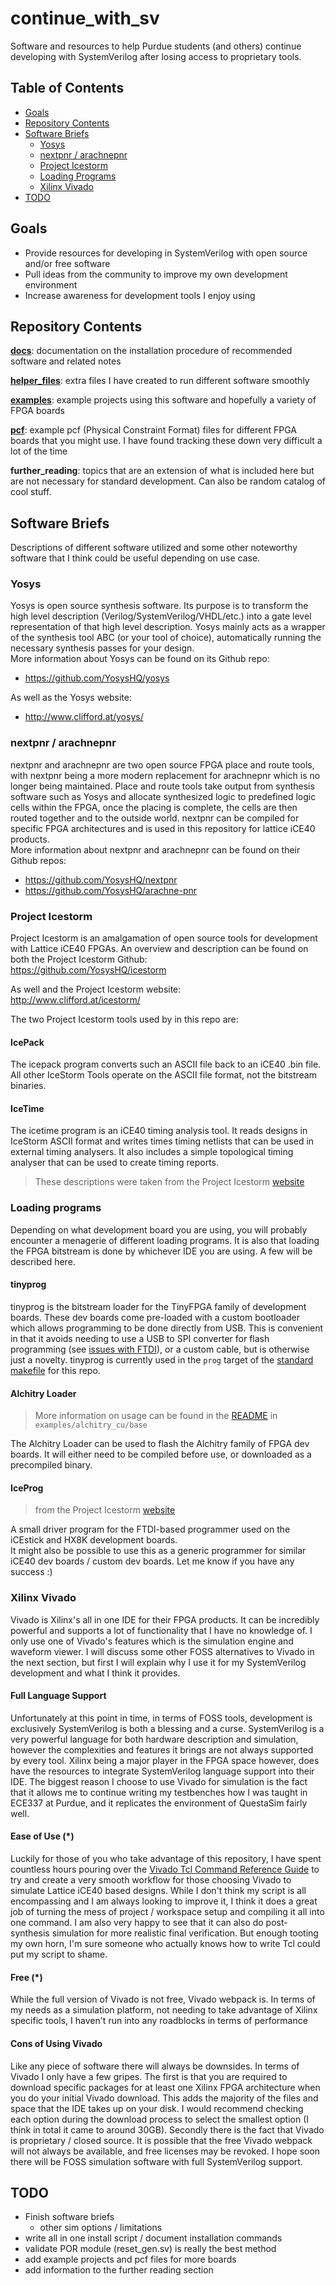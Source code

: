 # continue_with_sv
Software and resources to help Purdue students (and others) continue developing with SystemVerilog after losing access to proprietary tools.
  
## Table of Contents
* [Goals](#goals)
* [Repository Contents](#repository-contents)
* [Software Briefs](#software-briefs)
    * [Yosys](#yosys)
    * [nextpnr / arachnepnr](#nextpnr-/-arachnepnr)
    * [Project Icestorm](#project-icestorm)
    * [Loading Programs](#loading-programs)
    * [Xilinx Vivado](#xilinx-vivado)
* [TODO](#todo)
## Goals
- Provide resources for developing in SystemVerilog with open source and/or free software
- Pull ideas from the community to improve my own development environment
- Increase awareness for development tools I enjoy using  
  
## Repository Contents
**[docs](https://github.com/zaellis/continue_with_sv/tree/main/docs)**: documentation on the installation procedure of recommended software and related notes  
  
**[helper_files](https://github.com/zaellis/continue_with_sv/tree/main/helper_files)**: extra files I have created to run different software smoothly  
  
**[examples](https://github.com/zaellis/continue_with_sv/tree/main/examples/)**: example projects using this software and hopefully a variety of FPGA boards  
  
**[pcf](https://github.com/zaellis/continue_with_sv/tree/main/pcf)**: example pcf (Physical Constraint Format) files for different FPGA boards that you might use. I have found tracking these down very difficult a lot of the time  
  
**further_reading**: topics that are an extension of what is included here but are not necessary for standard development. Can also be random catalog of cool stuff.  
  
## Software Briefs
Descriptions of different software utilized and some other noteworthy software that I think could be useful depending on use case.  
  
### Yosys
Yosys is open source synthesis software. Its purpose is to transform the high level description (Verilog/SystemVerilog/VHDL/etc.) into a gate level representation of that high level description. Yosys mainly acts as a wrapper of the synthesis tool ABC (or your tool of choice), automatically running the necessary synthesis passes for your design.  
More information about Yosys can be found on its Github repo:
- https://github.com/YosysHQ/yosys  
   
As well as the Yosys website:
- http://www.clifford.at/yosys/

### nextpnr / arachnepnr
nextpnr and arachnepnr are two open source FPGA place and route tools, with nextpnr being a more modern replacement for arachnepnr which is no longer being maintained. Place and route tools take output from synthesis software such as Yosys and allocate synthesized logic to predefined logic cells within the FPGA, once the placing is complete, the cells are then routed together and to the outside world. nextpnr can be compiled for specific FPGA architectures and is used in this repository for lattice iCE40 products.  
More information about nextpnr and arachnepnr can be found on their Github repos:
- https://github.com/YosysHQ/nextpnr
- https://github.com/YosysHQ/arachne-pnr

### Project Icestorm
Project Icestorm is an amalgamation of open source tools for development with Lattice iCE40 FPGAs. An overview and description can be found on both the Project Icestorm Github:  
https://github.com/YosysHQ/icestorm  
  
As well and the Project Icestorm website:  
http://www.clifford.at/icestorm/  
  
The two Project Icestorm tools used by in this repo are:
#### IcePack
The icepack program converts such an ASCII file back to an iCE40 .bin file. All other IceStorm Tools operate on the ASCII file format, not the bitstream binaries. 
#### IceTime
The icetime program is an iCE40 timing analysis tool. It reads designs in IceStorm ASCII format and writes times timing netlists that can be used in external timing analysers. It also includes a simple topological timing analyser that can be used to create timing reports.  
  
> These descriptions were taken from the Project Icestorm [website](http://www.clifford.at/icestorm/)

### Loading programs
Depending on what development board you are using, you will probably encounter a menagerie of different loading programs. It is also that loading the FPGA bitstream is done by whichever IDE you are using. A few will be described here.
#### tinyprog
tinyprog is the bitstream loader for the TinyFPGA family of development boards. These dev boards come pre-loaded with a custom bootloader which allows programming to be done directly from USB. This is convenient in that it avoids needing to use a USB to SPI converter for flash programming (see [issues with FTDI](https://arstechnica.com/information-technology/2014/10/ftdis-anti-counterfeiting-efforts-sit-between-a-rock-and-a-hard-place/)), or a custom cable, but is otherwise just a novelty. tinyprog is currently used in the `prog` target of the [standard makefile](https://github.com/zaellis/continue_with_sv/blob/main/helper_files/makefile) for this repo.
#### Alchitry Loader
> More information on usage can be found in the [README](https://github.com/zaellis/continue_with_sv/tree/main/examples/alchitry_cu/base#getting-alchitry-loader-compiled) in `examples/alchitry_cu/base`  
  
The Alchitry Loader can be used to flash the Alchitry family of FPGA dev boards. It will either need to be compiled before use, or downloaded as a precompiled binary.
#### IceProg
> from the Project Icestorm [website](http://www.clifford.at/icestorm/)  
  
A small driver program for the FTDI-based programmer used on the iCEstick and HX8K development boards.  
It might also be possible to use this as a generic programmer for similar iCE40 dev boards / custom dev boards. Let me know if you have any success :)
### Xilinx Vivado
Vivado is Xilinx's all in one IDE for their FPGA products. It can be incredibly powerful and supports a lot of functionality that I have no knowledge of. I only use one of Vivado's features which is the simulation engine and waveform viewer. I will discuss some other FOSS alternatives to Vivado in the next section, but first I will explain why I use it for my SystemVerilog development and what I think it provides.
#### Full Language Support
Unfortunately at this point in time, in terms of FOSS tools, development is exclusively SystemVerilog is both a blessing and a curse. SystemVerilog is a very powerful language for both hardware description and simulation, however the complexities and features it brings are not always supported by every tool. Xilinx being a major player in the FPGA space however, does have the resources to integrate SystemVerilog language support into their IDE. The biggest reason I choose to use Vivado for simulation is the fact that it allows me to continue writing my testbenches how I was taught in ECE337 at Purdue, and it replicates the environment of QuestaSim fairly well.
#### Ease of Use (*)
Luckily for those of you who take advantage of this repository, I have spent countless hours pouring over the [Vivado Tcl Command Reference Guide](https://www.xilinx.com/support/documentation/sw_manuals/xilinx2018_1/ug835-vivado-tcl-commands.pdf) to try and create a very smooth workflow for those choosing Vivado to simulate Lattice iCE40 based designs. While I don't think my script is all encompassing and I am always looking to improve it, I think it does a great job of turning the mess of project / workspace setup and compiling it all into one command. I am also very happy to see that it can also do post-synthesis simulation for more realistic final verification. But enough tooting my own horn, I'm sure someone who actually knows how to write Tcl could put my script to shame.
#### Free (*)
While the full version of Vivado is not free, Vivado webpack is. In terms of my needs as a simulation platform, not needing to take advantage of Xilinx specific tools, I haven't run into any roadblocks in terms of performance
#### Cons of Using Vivado
Like any piece of software there will always be downsides. In terms of Vivado I only have a few gripes. The first is that you are required to download specific packages for at least one Xilinx FPGA architecture when you do your initial Vivado download. This adds the majority of the files and space that the IDE takes up on your disk. I would recommend checking each option during the download process to select the smallest option (I think in total it came to around 30GB). Secondly there is the fact that Vivado is proprietary / closed source. It is possible that the free Vivado webpack will not always be available, and free licenses may be revoked. I hope soon there will be FOSS simulation software with full SystemVerilog support.

## TODO
- Finish software briefs
    - other sim options / limitations
- write all in one install script / document installation commands
- validate POR module (reset_gen.sv) is really the best method
- add example projects and pcf files for more boards
- add information to the further reading section
